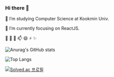 
### Hi there 👋



🔭 I’m studying Computer Science at Kookmin Univ.

🌱 I’m currently focusing on ReactJS.

👯 
🤔
💬
📫
😄 
⚡
✨


![Anurag's GitHub stats](https://github-readme-stats.vercel.app/api?username=soyekwon&theme=radical&show_icons=true)

![Top Langs](https://github-readme-stats.vercel.app/api/top-langs/?username=soyekwon&layout=compact&theme=onedark)

[![Solved.ac
프로필](http://mazassumnida.wtf/api/generate_badge?boj=soye0710)](https://solved.ac/soye0710)



